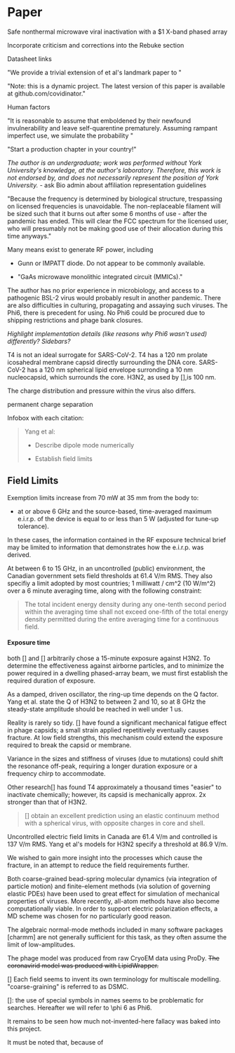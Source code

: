 # Paper

Safe nonthermal microwave viral inactivation with a \$1 X-band phased array

Incorporate criticism and corrections into the Rebuke section

Datasheet links

"We provide a trivial extension of et al's landmark paper to "

"Note: this is a dynamic project. The latest version of this paper is available at github.com/covidinator."

Human factors

"It is reasonable to assume that emboldened by their newfound invulnerability and leave self-quarentine prematurely. Assuming rampant imperfect use, we simulate the probability "

"Start a production chapter in your country!"

*The author is an undergraduate; work was performed without York University's knowledge, at the author's laboratory. Therefore, this work is not endorsed by, and does not necessarily represent the position of York University.* - ask Bio admin about affiliation representation guidelines

"Because the frequency is determined by biological structure, trespassing on licensed frequencies is unavoidable. The non-replaceable filament will be sized such that it burns out after some 6 months of use - after the pandemic has ended. This will clear the FCC spectrum for the licensed user, who will presumably not be making good use of their allocation during this time anyways."

Many means exist to generate RF power, including 

- Gunn or IMPATT diode. Do not appear to be commonly available.

- "GaAs microwave monolithic integrated circuit (MMICs)." 

The author has no prior experience in microbiology, and access to a pathogenic BSL-2 virus would probably result in another pandemic. There are also difficulties in culturing, propagating and assaying such viruses. The Phi6, there is precedent for using. No Phi6 could be procured due to shipping restrictions and phage bank closures.

*Highlight implementation details (like reasons why Phi6 wasn't used) differently? Sidebars?*

T4 is not an ideal surrogate for SARS-CoV-2. T4 has a 120 nm prolate icosahedral membrane capsid directly surrounding the DNA core. SARS-CoV-2 has a 120 nm spherical lipid envelope surronding a 10 nm nucleocapsid, which surrounds the core. H3N2, as used by [],is 100 nm.

The charge distribution and pressure within the virus also differs.

permanent charge separation

Infobox with each citation:

> Yang et al:
> 
> - Describe dipole mode numerically
> 
> - Establish field limits

## Field Limits

Exemption limits increase from 70 mW at 35 mm from the body to:

- at or above 6 GHz and the source-based, time-averaged maximum e.i.r.p. of the device is equal to or less than 5 W (adjusted for tune-up tolerance).

In these cases, the information contained in the RF exposure technical brief may be limited to information that demonstrates how the e.i.r.p. was derived.

At between 6 to 15 GHz, in an uncontrolled (public) environment, the Canadian government sets field thresholds at 61.4 V/m RMS. They also specifiy a limit adopted by most countries; 1 milliwatt / cm^2 (10 W/m^2) over a 6 minute averaging time, along with the following constraint:

> The total incident energy density during any one-tenth second period within the averaging time shall not exceed one-fifth of the total energy density permitted during the entire averaging time for a continuous field.

#### Exposure time

both [] and [] arbitrarily chose a 15-minute exposure against H3N2. To determine the effectiveness against airborne particles, and to minimize the power required in a dwelling phased-array beam, we must first establish the required duration of exposure. 

As a damped, driven oscillator, the ring-up time depends on the Q factor. Yang et al. state the Q of H3N2 to between 2 and 10, so at 8 GHz the steady-state amplitude should be reached in well under 1 us.

Reality is rarely so tidy. [] have found a significant mechanical fatigue effect in phage capsids; a small strain applied repetitively eventually causes fracture. At low field strengths, this mechanism could extend the exposure required to break the capsid or membrane.

Variance in the sizes and stiffness of viruses (due to mutations) could shift the resonance off-peak, requiring a longer duration exposure or a frequency chirp to accommodate.

Other research[] has found T4 approximately a thousand times "easier" to inactivate chemically; however, its capsid is mechanically approx. 2x stronger than that of H3N2.

> [] obtain an excellent prediction using an elastic continuum method with a spherical virus, with opposite charges in core and shell. 

Uncontrolled electric field limits in Canada are 61.4 V/m and controlled is 137 V/m RMS. Yang et al's models for H3N2 specify a threshold at 86.9 V/m.

We wished to gain more insight into the processes which cause the fracture, in an attempt to reduce the field requirements further.

Both coarse-grained bead-spring molecular dynamics (via integration of particle motion) and finite-element methods (via solution of governing elastic PDEs) have been used to great effect for simulation of mechanical properties of viruses. More recently, all-atom methods have also become computationally viable. In order to support electric polarization effects, a MD scheme was chosen for no particularly good reason.

The algebraic normal-mode methods included in many software packages [charmm] are not generally sufficient for this task, as they often assume the limit of low-amplitudes.

The phage model was produced from raw CryoEM data using ProDy. ~~The coronavirid model was produced with LipidWrapper.~~ 

[] Each field seems to invent its own terminology for multiscale modelling. "coarse-graining" is referred to as DSMC.

[]: the use of special symbols in names seems to be problematic for searches. Hereafter we will refer to \phi 6 as Phi6.

It remains to be seen how much not-invented-here fallacy was baked into this project. 

It must be noted that, because of 
